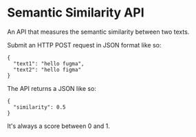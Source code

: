 # Semantic Similarity API
An API that measures the semantic similarity between two texts.

Submit an HTTP POST request in JSON format like so:

```
{
  "text1": "hello fugma",
  "text2": "hello figma"
}
```

The API returns a JSON like so:

```
{
  "similarity": 0.5
}
```

It's always a score between 0 and 1.
